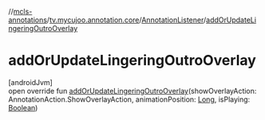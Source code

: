 //[mcls-annotations](../../../index.md)/[tv.mycujoo.annotation.core](../index.md)/[AnnotationListener](index.md)/[addOrUpdateLingeringOutroOverlay](add-or-update-lingering-outro-overlay.md)

# addOrUpdateLingeringOutroOverlay

[androidJvm]\
open override fun [addOrUpdateLingeringOutroOverlay](add-or-update-lingering-outro-overlay.md)(showOverlayAction: AnnotationAction.ShowOverlayAction, animationPosition: [Long](https://kotlinlang.org/api/latest/jvm/stdlib/kotlin/-long/index.html), isPlaying: [Boolean](https://kotlinlang.org/api/latest/jvm/stdlib/kotlin/-boolean/index.html))
